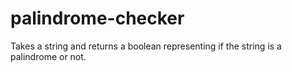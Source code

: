 # palindrome-checker
Takes a string and returns a boolean representing if the string is a palindrome or not.
